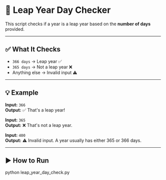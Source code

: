 # 📅 Leap Year Day Checker

This script checks if a year is a leap year based on the **number of days** provided.

---

## ✅ What It Checks

- `366 days` → Leap year ✅  
- `365 days` → Not a leap year ❌  
- Anything else → Invalid input ⚠️  

---

## 💡 Example

**Input:** `366`  
**Output:** ✅ That's a leap year!

**Input:** `365`  
**Output:** ❌ That's not a leap year.

**Input:** `400`  
**Output:** ⚠️ Invalid input. A year usually has either 365 or 366 days.

---

## ▶️ How to Run

python leap_year_day_check.py
